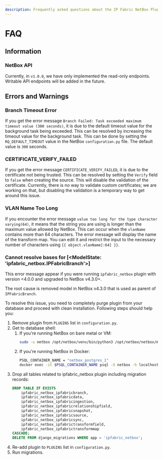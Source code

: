 ```yaml
---
description: Frequently asked questions about the IP Fabric NetBox Plugin.
---
```


# FAQ

## Information

### NetBox API

Currently, in `v1.0.0`, we have only implemented the read-only endpoints. Writable API endpoints will be added in the future.

## Errors and Warnings

### Branch Timeout Error

If you get the error message `Branch Failed: Task exceeded maximum timeout value (300 seconds)`, it is due to the default timeout value for the background task being exceeded. This can be resolved by increasing the timeout value for the background task. This can be done by setting the `RQ_DEFAULT_TIMEOUT` value in the NetBox `configuration.py` file. The default value is `300` seconds.

### CERTIFICATE_VERIFY_FAILED

If you get the error message `CERTIFICATE_VERIFY_FAILED`, it is due to the certificate not being trusted. This can be resolved by setting the `Verify` field to `false` when creating the source. This will disable the validation of the certificate. Currently, there is no way to validate custom certificates; we are working on that, but disabling the validation is a temporary way to get around this issue.

### VLAN Name Too Long

If you encounter the error message `value too long for the type character varying(64)`, it means that the string you are using is longer than the maximum value allowed by NetBox. This can occur when the `vlanName` contains more than 64 characters. The error message will display the name of the transform map. You can edit it and restrict the input to the necessary number of characters using `{{ object.vlanName[:64] }}`.


<!-- vale off -->
### Cannot resolve bases for [<ModelState: 'ipfabric_netbox.IPFabricBranch'\>]
<!-- vale on -->

This error message appear if you were running `ipfabric_netbox` plugin with version <4.0.0 and upgraded to NetBox v4.3.0+.

The root cause is removed model in NetBox v4.3.0 that is used as parent of `IPFabricBranch`.

To resolve this issue, you need to completely purge plugin from your database and proceed with clean installation. Following steps should help you:

1. Remove plugin from `PLUGINS` list in `configuration.py`.
2. Get to database shell:
   1. If you're running NetBox on bare metal or VM:
      ```bash
      sudo -u netbox /opt/netbox/venv/bin/python3 /opt/netbox/netbox/manage.py dbshell
      ```
   2. If you're running NetBox in Docker:
      ```bash
      PSQL_CONTAINER_NAME = "netbox_postgres_1"
      docker exec -it $PSQL_CONTAINER_NAME psql -U netbox -h localhost
      ```
3. Drop all tables related to ipfabric_netbox plugin including migration records:
   ```sql
   DROP TABLE IF EXISTS
       ipfabric_netbox_ipfabricbranch,
       ipfabric_netbox_ipfabricdata,
       ipfabric_netbox_ipfabricingestion,
       ipfabric_netbox_ipfabricrelationshipfield,
       ipfabric_netbox_ipfabricsnapshot,
       ipfabric_netbox_ipfabricsource,
       ipfabric_netbox_ipfabricsync,
       ipfabric_netbox_ipfabrictransformfield,
       ipfabric_netbox_ipfabrictransformmap
   CASCADE;
   DELETE FROM django_migrations WHERE app = 'ipfabric_netbox';
   ```
4. Re-add plugin to `PLUGINS` list in `configuration.py`.
5. Run migrations.

